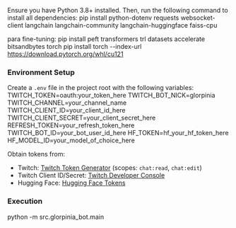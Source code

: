 Ensure you have Python 3.8+ installed. Then, run the following command to install all dependencies:
pip install python-dotenv requests websocket-client langchain langchain-community langchain-huggingface faiss-cpu

para fine-tuning:
pip install peft transformers trl datasets accelerate bitsandbytes torch
pip install torch --index-url https://download.pytorch.org/whl/cu121

### Environment Setup
Create a `.env` file in the project root with the following variables:
TWITCH_TOKEN=oauth:your_token_here
TWITCH_BOT_NICK=glorpinia
TWITCH_CHANNEL=your_channel_name
TWITCH_CLIENT_ID=your_client_id_here
TWITCH_CLIENT_SECRET=your_client_secret_here
REFRESH_TOKEN=your_refresh_token_here
TWITCH_BOT_ID=your_bot_user_id_here
HF_TOKEN=hf_your_hf_token_here
HF_MODEL_ID=your_model_of_choice_here

Obtain tokens from:
- Twitch: [Twitch Token Generator](https://twitchtokengenerator.com) (scopes: `chat:read`, `chat:edit`)
- Twitch Client ID/Secret: [Twitch Developer Console](https://dev.twitch.tv/console)
- Hugging Face: [Hugging Face Tokens](https://huggingface.co/settings/tokens)

### Execution
python -m src.glorpinia_bot.main